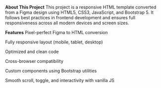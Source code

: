 **About This Project**
This project is a responsive HTML template converted from a Figma design using HTML5, CSS3, JavaScript, and Bootstrap 5. It follows best practices in frontend development and ensures full responsiveness across all modern devices and screen sizes.

**Features**
Pixel-perfect Figma to HTML conversion

Fully responsive layout (mobile, tablet, desktop)

Optimized and clean code

Cross-browser compatibility

Custom components using Bootstrap utilities

Smooth scroll, toggle, and interactivity with vanilla JS

